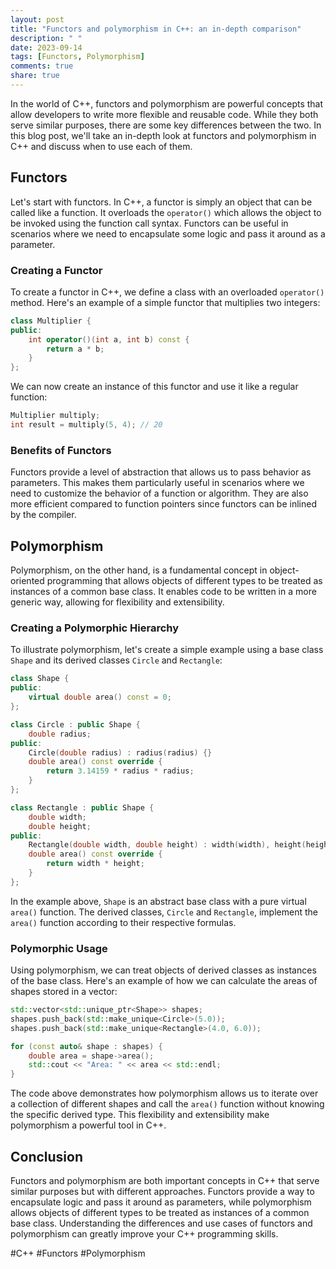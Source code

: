 ```yaml
---
layout: post
title: "Functors and polymorphism in C++: an in-depth comparison"
description: " "
date: 2023-09-14
tags: [Functors, Polymorphism]
comments: true
share: true
---
```


In the world of C++, functors and polymorphism are powerful concepts that allow developers to write more flexible and reusable code. While they both serve similar purposes, there are some key differences between the two. In this blog post, we'll take an in-depth look at functors and polymorphism in C++ and discuss when to use each of them.

## Functors

Let's start with functors. In C++, a functor is simply an object that can be called like a function. It overloads the `operator()` which allows the object to be invoked using the function call syntax. Functors can be useful in scenarios where we need to encapsulate some logic and pass it around as a parameter.

### Creating a Functor

To create a functor in C++, we define a class with an overloaded `operator()` method. Here's an example of a simple functor that multiplies two integers:

```cpp
class Multiplier {
public:
    int operator()(int a, int b) const {
        return a * b;
    }
};
```

We can now create an instance of this functor and use it like a regular function:

```cpp
Multiplier multiply;
int result = multiply(5, 4); // 20
```

### Benefits of Functors

Functors provide a level of abstraction that allows us to pass behavior as parameters. This makes them particularly useful in scenarios where we need to customize the behavior of a function or algorithm. They are also more efficient compared to function pointers since functors can be inlined by the compiler.

## Polymorphism

Polymorphism, on the other hand, is a fundamental concept in object-oriented programming that allows objects of different types to be treated as instances of a common base class. It enables code to be written in a more generic way, allowing for flexibility and extensibility.

### Creating a Polymorphic Hierarchy

To illustrate polymorphism, let's create a simple example using a base class `Shape` and its derived classes `Circle` and `Rectangle`:

```cpp
class Shape {
public:
    virtual double area() const = 0;
};

class Circle : public Shape {
    double radius;
public:
    Circle(double radius) : radius(radius) {}
    double area() const override {
        return 3.14159 * radius * radius;
    }
};

class Rectangle : public Shape {
    double width;
    double height;
public:
    Rectangle(double width, double height) : width(width), height(height) {}
    double area() const override {
        return width * height;
    }
};
```

In the example above, `Shape` is an abstract base class with a pure virtual `area()` function. The derived classes, `Circle` and `Rectangle`, implement the `area()` function according to their respective formulas.

### Polymorphic Usage

Using polymorphism, we can treat objects of derived classes as instances of the base class. Here's an example of how we can calculate the areas of shapes stored in a vector:

```cpp
std::vector<std::unique_ptr<Shape>> shapes;
shapes.push_back(std::make_unique<Circle>(5.0));
shapes.push_back(std::make_unique<Rectangle>(4.0, 6.0));

for (const auto& shape : shapes) {
    double area = shape->area();
    std::cout << "Area: " << area << std::endl;
}
```

The code above demonstrates how polymorphism allows us to iterate over a collection of different shapes and call the `area()` function without knowing the specific derived type. This flexibility and extensibility make polymorphism a powerful tool in C++.

## Conclusion

Functors and polymorphism are both important concepts in C++ that serve similar purposes but with different approaches. Functors provide a way to encapsulate logic and pass it around as parameters, while polymorphism allows objects of different types to be treated as instances of a common base class. Understanding the differences and use cases of functors and polymorphism can greatly improve your C++ programming skills.

#C++ #Functors #Polymorphism